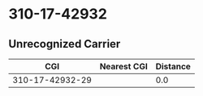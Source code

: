 # 310-17-42932
## Unrecognized Carrier


| CGI | Nearest CGI | Distance |
|-----|-------------|----------|
| 310-17-42932-29 |  | 0.0 |
